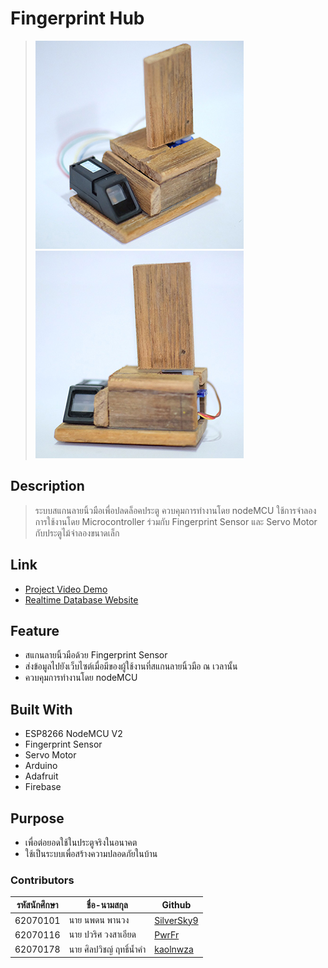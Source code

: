 # Fingerprint Hub

> ![Image description](https://raw.githubusercontent.com/kaolnwza/fingerprintHub/master/img/img1.jpg) ![Image description](https://raw.githubusercontent.com/kaolnwza/fingerprintHub/master/img/img22.jpg)

## Description
> ระบบสแกนลายนิ้วมือเพื่อปลดล็อคประตู ควบคุมการทำงานโดย nodeMCU
> ใช้การจำลองการใช้งานโดย Microcontroller ร่วมกับ Fingerprint Sensor และ Servo Motor กับประตูไม้จำลองขนาดเล็ก

## Link
- [Project Video Demo](https://youtu.be/zU5JManwhrQ)
- [Realtime Database Website](https://kaolnwza.github.io/fingerprintHub/)

## Feature
- สแกนลายนิ้วมือด้วย Fingerprint Sensor
- ส่งข้อมูลไปยังเว็บไซต์เมื่อมีของผู้ใช้งานที่สแกนลายนิ้วมือ ณ เวลานั้น 
- ควบคุมการทำงานโดย nodeMCU

## Built With
- ESP8266 NodeMCU V2
- Fingerprint Sensor
- Servo Motor
- Arduino
- Adafruit
- Firebase

## Purpose
- เพื่อต่อยอดใช้ในประตูจริงในอนาคต
- ใช้เป็นระบบเพื่อสร้างความปลอดภัยในบ้าน

### Contributors
|รหัสนักศึกษา| ชื่อ-นามสกุล | Github |
| -- | -- | -- |
| 62070101 | นาย นพดน พานวง | [SilverSky9](https://github.com/SilverSky9) |
| 62070116 | นาย ปวริศ วงสาเอียด |[PwrFr](https://github.com/PwrFr) |
| 62070178 | นาย ศิลปวิชญ์ ฤทธิ์นํ้าคํา | [kaolnwza](https://github.com/kaolnwza) |
